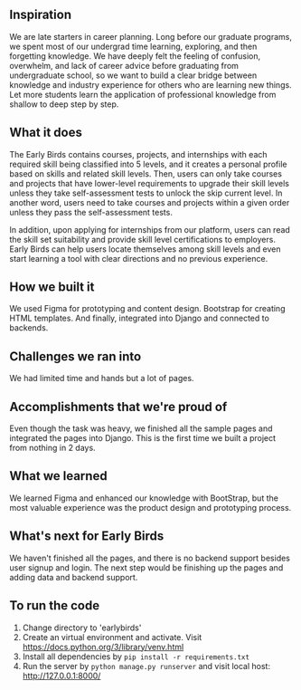 ## Inspiration
We are late starters in career planning. Long before our graduate programs, we spent most of our undergrad time learning, exploring, and then forgetting knowledge. We have deeply felt the feeling of confusion, overwhelm, and lack of career advice before graduating from undergraduate school, so we want to build a clear bridge between knowledge and industry experience for others who are learning new things. Let more students learn the application of professional knowledge from shallow to deep step by step.

## What it does
The Early Birds contains courses, projects, and internships with each required skill being classified into 5 levels, and it creates a personal profile based on skills and related skill levels. Then, users can only take courses and projects that have lower-level requirements to upgrade their skill levels unless they take self-assessment tests to unlock the skip current level. In another word, users need to take courses and projects within a given order unless they pass the self-assessment tests. 

In addition, upon applying for internships from our platform, users can read the skill set suitability and provide skill level certifications to employers. Early Birds can help users locate themselves among skill levels and even start learning a tool with clear directions and no previous experience.

## How we built it
We used Figma for prototyping and content design. Bootstrap for creating HTML templates. And finally, integrated into Django and connected to backends.

## Challenges we ran into
We had limited time and hands but a lot of pages. 

## Accomplishments that we're proud of
Even though the task was heavy, we finished all the sample pages and integrated the pages into Django. This is the first time we built a project from nothing in 2 days.

## What we learned
We learned Figma and enhanced our knowledge with BootStrap, but the most valuable experience was the product design and prototyping process.

## What's next for Early Birds
We haven't finished all the pages, and there is no backend support besides user signup and login. The next step would be finishing up the pages and adding data and backend support.

## To run the code
1. Change directory to 'earlybirds'
2. Create an virtual environment and activate. Visit https://docs.python.org/3/library/venv.html
3. Install all dependencies by ```pip install -r requirements.txt```
4. Run the server by ```python manage.py runserver``` and visit local host: http://127.0.0.1:8000/
